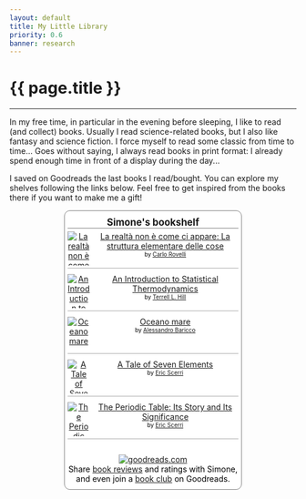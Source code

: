 ```yaml
---
layout: default
title: My Little Library
priority: 0.6
banner: research
---
```


{{ page.title }}
=====
---

In my free time, in particular in the evening before sleeping, I like to read
(and collect) books.  Usually I read science-related books, but I also like
fantasy and science fiction. I force myself to read some classic from time to
time...  Goes without saying, I always read books in print format: I already
spend enough time in front of a display during the day...  

I saved on Goodreads the last books I read/bought. You can explore my shelves
following the links below. Feel free to get inspired from the books there if
you want to make me a gift!

<!-- Show static HTML/CSS as a placeholder in case js is not enabled - javascript include will override this if things work -->
<style type="text/css" media="screen">
  .gr_custom_container_1503021780 {
    /* customize your Goodreads widget container here*/
    border: 1px solid gray;
    border-radius:10px;
    padding: 10px 5px 10px 5px;
    background-color: #FFFFFF;
    color: #000000;
    width: 300px
  }
  .gr_custom_header_1503021780 {
    /* customize your Goodreads header here*/
    border-bottom: 1px solid gray;
    width: 100%;
    margin-bottom: 5px;
    margin-top: 0px;
    text-align: center;
    font-size: 120%
  }
  .gr_custom_each_container_1503021780 {
    /* customize each individual book container here */
    width: 100%;
    clear: both;
    margin-bottom: 10px;
    overflow: auto;
    padding-bottom: 4px;
    border-bottom: 1px solid #aaa;
  }
  .gr_custom_book_container_1503021780 {
    /* customize your book covers here */
    overflow: hidden;
    height: 60px;
      float: left;
      margin-right: 4px;
      width: 39px;
  }
  .gr_custom_author_1503021780 {
    /* customize your author names here */
    font-size: 10px;
  }
  .gr_custom_tags_1503021780 {
    /* customize your tags here */
    font-size: 10px;
    color: gray;
  }
  .gr_custom_rating_1503021780 {
    /* customize your rating stars here */
    float: right;
  }
</style>
<div align="center" >
<div id="gr_custom_widget_1503021780">
<div class="gr_custom_container_1503021780">
<h2 class="gr_custom_header_1503021780">
<a style="text-decoration: none;" rel="nofollow" href="https://www.goodreads.com/review/list/70370591-simone-conti?shelf=read&amp;utm_medium=api&amp;utm_source=custom_widget">Simone&#39;s bookshelf</a>
</h2>
<div class="gr_custom_each_container_1503021780">
<div class="gr_custom_book_container_1503021780">
<a title="La realtà non è come ci appare: La struttura elementare delle cose" rel="nofollow" href="https://www.goodreads.com/review/show/2091942900?utm_medium=api&amp;utm_source=custom_widget"><img alt="La realtà non è come ci appare: La struttura elementare delle cose" border="0" src="https://images.gr-assets.com/books/1390407512s/20617550.jpg" /></a>
</div>
<div class="gr_custom_title_1503021780">
<a rel="nofollow" href="https://www.goodreads.com/review/show/2091942900?utm_medium=api&amp;utm_source=custom_widget">La realtà non è come ci appare: La struttura elementare delle cose</a>
</div>
<div class="gr_custom_author_1503021780">
by <a rel="nofollow" href="https://www.goodreads.com/author/show/108952.Carlo_Rovelli">Carlo Rovelli</a>
</div>
</div>
<div class="gr_custom_each_container_1503021780">
<div class="gr_custom_book_container_1503021780">
<a title="An Introduction to Statistical Thermodynamics" rel="nofollow" href="https://www.goodreads.com/review/show/2092901152?utm_medium=api&amp;utm_source=custom_widget"><img alt="An Introduction to Statistical Thermodynamics" border="0" src="https://images.gr-assets.com/books/1386922674s/183426.jpg" /></a>
</div>
<div class="gr_custom_title_1503021780">
<a rel="nofollow" href="https://www.goodreads.com/review/show/2092901152?utm_medium=api&amp;utm_source=custom_widget">An Introduction to Statistical Thermodynamics</a>
</div>
<div class="gr_custom_author_1503021780">
by <a rel="nofollow" href="https://www.goodreads.com/author/show/107006.Terrell_L_Hill">Terrell L. Hill</a>
</div>
<div class="gr_custom_review_1503021780">
       
</div>
</div>
<div class="gr_custom_each_container_1503021780">
<div class="gr_custom_book_container_1503021780">
  <a title="Oceano mare" rel="nofollow" href="https://www.goodreads.com/review/show/2091948012?utm_medium=api&amp;utm_source=custom_widget"><img alt="Oceano mare" border="0" src="https://images.gr-assets.com/books/1391968567s/20759383.jpg" /></a>
</div>
<div class="gr_custom_title_1503021780">
  <a rel="nofollow" href="https://www.goodreads.com/review/show/2091948012?utm_medium=api&amp;utm_source=custom_widget">Oceano mare</a>
</div>
<div class="gr_custom_author_1503021780">
  by <a rel="nofollow" href="https://www.goodreads.com/author/show/908.Alessandro_Baricco">Alessandro Baricco</a>
</div>
<div class="gr_custom_review_1503021780">
  
</div>
</div>
<div class="gr_custom_each_container_1503021780">
<div class="gr_custom_book_container_1503021780">
  <a title="A Tale of Seven Elements" rel="nofollow" href="https://www.goodreads.com/review/show/2091946152?utm_medium=api&amp;utm_source=custom_widget"><img alt="A Tale of Seven Elements" border="0" src="https://images.gr-assets.com/books/1376119159s/16211117.jpg" /></a>
</div>
<div class="gr_custom_title_1503021780">
  <a rel="nofollow" href="https://www.goodreads.com/review/show/2091946152?utm_medium=api&amp;utm_source=custom_widget">A Tale of Seven Elements</a>
</div>
<div class="gr_custom_author_1503021780">
  by <a rel="nofollow" href="https://www.goodreads.com/author/show/7333809.Eric_Scerri">Eric Scerri</a>
</div>
<div class="gr_custom_review_1503021780">
  
</div>
</div>
<div class="gr_custom_each_container_1503021780">
<div class="gr_custom_book_container_1503021780">
  <a title="The Periodic Table: Its Story and Its Significance" rel="nofollow" href="https://www.goodreads.com/review/show/2091946067?utm_medium=api&amp;utm_source=custom_widget"><img alt="The Periodic Table: Its Story and Its Significance" border="0" src="https://images.gr-assets.com/books/1348393338s/171651.jpg" /></a>
</div>
<div class="gr_custom_title_1503021780">
  <a rel="nofollow" href="https://www.goodreads.com/review/show/2091946067?utm_medium=api&amp;utm_source=custom_widget">The Periodic Table: Its Story and Its Significance</a>
</div>
<div class="gr_custom_author_1503021780">
  by <a rel="nofollow" href="https://www.goodreads.com/author/show/7333809.Eric_Scerri">Eric Scerri</a>
</div>
<div class="gr_custom_review_1503021780">
  
</div>
</div>
<br style="clear: both"/>
<center>
<a rel="nofollow" href="https://www.goodreads.com/"><img alt="goodreads.com" style="border:0" src="https://www.goodreads.com/images/widget/widget_logo.gif" /></a>
</center>
<noscript>
Share <a rel="nofollow" href="https://www.goodreads.com/">book reviews</a> and ratings with Simone, and even join a <a rel="nofollow" href="https://www.goodreads.com/group">book club</a> on Goodreads.
</noscript>
</div>

</div>
<script src="https://www.goodreads.com/review/custom_widget/70370591.Simone's%20bookshelf?cover_position=left&cover_size=small&num_books=5&order=d&shelf=read&show_author=1&show_cover=1&show_rating=0&show_review=1&show_tags=0&show_title=1&sort=date_read&widget_bg_color=FFFFFF&widget_bg_transparent=&widget_border_width=1&widget_id=1503021780&widget_text_color=000000&widget_title_size=medium&widget_width=medium" type="text/javascript" charset="utf-8"></script>

</div>
